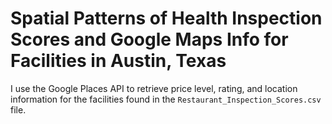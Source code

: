 # Spatial Patterns of Health Inspection Scores and Google Maps Info for Facilities in Austin, Texas


I use the Google Places API to retrieve price level, rating, and location information for the facilities found in the `Restaurant_Inspection_Scores.csv` file.
